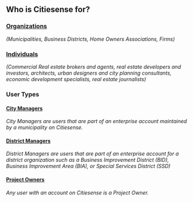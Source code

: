 ## Who is Citiesense for?

### [Organizations](http://www.citiesense.com/docs/pages/5-Organizations.md)
_(Municipalities, Business Districts, Home Owners Associations, Firms)_

### [Individuals](http://www.citiesense.com/docs/pages/6-Individuals.md) 
_(Commercial Real estate brokers and agents, real estate developers and investors, architects, urban designers and city planning consultants, economic development specialists, real estate journalists)_


### __User Types__

#### [City Managers](http://www.citiesense.com/docs/pages/7-City%20Managers.md)

_City Managers are users that are part of an enterprise account maintained by a municipality on Citiesense._


#### [District Managers](http://www.citiesense.com/docs/pages/8-District%20Manager.md)

_District Managers are users that are part of an enterprise account for a district organization such as a Business Improvement District (BID), Business Improvement Area (BIA), or Special Services District (SSD)_


#### [Project Owners](http://www.citiesense.com/docs/pages/9-Project%20Owners.md)

_Any user with an account on Citiesense is a Project Owner._


